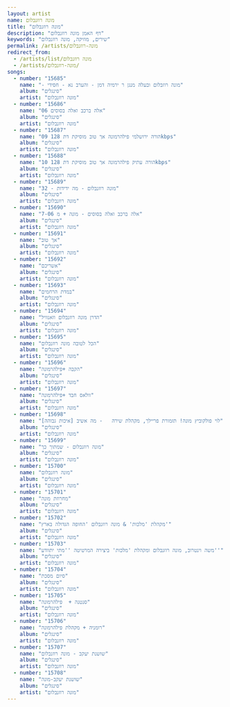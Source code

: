 ```yaml
---
layout: artist
name: מונה רוזנבלום
title: "מונה רוזנבלום"
description: "דף האמן מונה רוזנבלום"
keywords: "שירים, מוזיקה, מונה רוזנבלום"
permalink: /artists/מונה-רוזנבלום
redirect_from:
  - /artists/list/מונה רוזנבלום
  - /artists/מונה-רוזנבלום/
songs:
  - number: "15685"
    name: "- מונה רוזבלום ובעלה מנגן ר ירמיה דמן - והערב נא - חסידי"
    album: "סינגלים"
    artist: "מונה רוזנבלום"
  - number: "15686"
    name: "06 אלה ברכב ואלה בסוסים"
    album: "סינגלים"
    artist: "מונה רוזנבלום"
  - number: "15687"
    name: "09 הורה ירושלמי פילהרמונה אך טוב מוסיקת דת 128kbps"
    album: "סינגלים"
    artist: "מונה רוזנבלום"
  - number: "15688"
    name: "10 הורה עתיק פילהרמונה אך טוב מוסיקת דת 128kbps"
    album: "סינגלים"
    artist: "מונה רוזנבלום"
  - number: "15689"
    name: "32 - מונה רוזנבלום - מה ידידות"
    album: "סינגלים"
    artist: "מונה רוזנבלום"
  - number: "15690"
    name: "7-06 אלה ברכב ואלה בסוסים - מונה + מ"
    album: "סינגלים"
    artist: "מונה רוזנבלום"
  - number: "15691"
    name: "אך טוב"
    album: "סינגלים"
    artist: "מונה רוזנבלום"
  - number: "15692"
    name: "אשריכם"
    album: "סינגלים"
    artist: "מונה רוזנבלום"
  - number: "15693"
    name: "במדת הרחמים"
    album: "סינגלים"
    artist: "מונה רוזנבלום"
  - number: "15694"
    name: "הדרן מונה רוזנבלום וזאנוויל"
    album: "סינגלים"
    artist: "מונה רוזנבלום"
  - number: "15695"
    name: "הכל לטובה מונה רוזנבלום"
    album: "סינגלים"
    artist: "מונה רוזנבלום"
  - number: "15696"
    name: "הקבה +פילהרמונה"
    album: "סינגלים"
    artist: "מונה רוזנבלום"
  - number: "15697"
    name: "וולאס חבד +פילהרמונה"
    album: "סינגלים"
    artist: "מונה רוזנבלום"
  - number: "15698"
    name: "לוי פולקוביץ מונה! תזמורת פריילך, מקהלת שירה   - מה אשיב [איכות גבוהה]"
    album: "סינגלים"
    artist: "מונה רוזנבלום"
  - number: "15699"
    name: "מונה רוזנבלום - שמתוך כך"
    album: "סינגלים"
    artist: "מונה רוזנבלום"
  - number: "15700"
    name: "מונה רוזנבלום"
    album: "סינגלים"
    artist: "מונה רוזנבלום"
  - number: "15701"
    name: "מחרוזת מונה"
    album: "סינגלים"
    artist: "מונה רוזנבלום"
  - number: "15702"
    name: "מקהלת 'מלכות' & מונה רוזנבלום 'החופה הגדולה בארץ'"
    album: "סינגלים"
    artist: "מונה רוזנבלום"
  - number: "15703"
    name: "משה וינטרוב, מונה רוזנבלום ומקהלת 'מלכות' ביצירה המרטיטה ''מתי יתוודע''"
    album: "סינגלים"
    artist: "מונה רוזנבלום"
  - number: "15704"
    name: "סיום מסכת"
    album: "סינגלים"
    artist: "מונה רוזנבלום"
  - number: "15705"
    name: "סנטנה +  פילהרמונה"
    album: "סינגלים"
    artist: "מונה רוזנבלום"
  - number: "15706"
    name: "רומניה + מקהלת פילהרמונה"
    album: "סינגלים"
    artist: "מונה רוזנבלום"
  - number: "15707"
    name: "שושנת יעקב - מונה רוזנבלום"
    album: "סינגלים"
    artist: "מונה רוזנבלום"
  - number: "15708"
    name: "שושנת יעקב-מונה"
    album: "סינגלים"
    artist: "מונה רוזנבלום"
---
```

